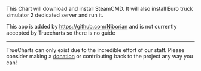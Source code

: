This Chart will download and install SteamCMD. It will also install Euro truck simulator 2 dedicated server and run it.

This app is added by https://github.com/Niborian and is not currently accepted by Truecharts so there is no guide

---

TrueCharts can only exist due to the incredible effort of our staff.
Please consider making a [donation](https://truecharts.org/sponsor) or contributing back to the project any way you can!

